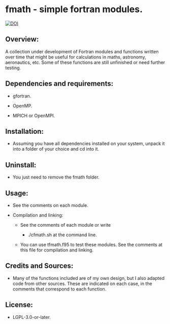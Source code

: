# fmath - simple fortran modules.

[![DOI](https://zenodo.org/badge/DOI/10.5281/zenodo.2611307.svg)](https://doi.org/10.5281/zenodo.2611307)


## Overview:

A collection under development of Fortran modules and functions written over
time that might be useful for calculations in maths, astronomy, aeronautics,
etc. Some of these functions are still unfinished or need further testing.


## Dependencies and requirements:

* gfortran.

* OpenMP.

* MPICH or OpenMPI.


## Installation:

* Assuming you have all dependencies installed on your system, unpack it into
a folder of your choice and cd into it.


## Uninstall:

* You just need to remove the fmath folder.


## Usage:

* See the comments on each module.

* Compilation and linking:

  - See the comments of each module or write

    - ./cfmath.sh <ENT> at the command line.

  - You can use tfmath.f95 to test these modules. See the comments at this
  file for compilation and linking.


## Credits and Sources:

* Many of the functions included are of my own design, but I also adapted code
from other sources. These are indicated on each case, in the comments that
correspond to each function.


## License:

* LGPL-3.0-or-later.


